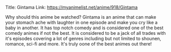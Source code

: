 Title: Gintama
Link: https://myanimelist.net/anime/918/Gintama

Why should this anime be watched?
Gintama is an anime that can make your stomach ache with laughter in one episode and make you cry like a baby in another. It has top notch comedy and is 
considered one of the best comedy animes if not the best. It is considered to be a jack of all trades with it's episodes covering a lot of genres including but 
not limited to shounen, romance, sci-fi and more. It's truly oone of the best animes out there!
